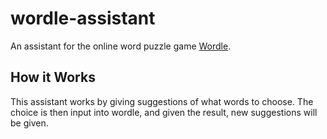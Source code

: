 # wordle-assistant
An assistant for the online word puzzle game <a href="https://www.powerlanguage.co.uk/wordle/">Wordle</a>.

## How it Works
This assistant works by giving suggestions of what words to choose. The choice is then input into wordle, and given the result, new suggestions will be given.